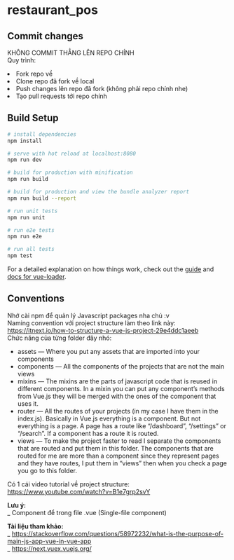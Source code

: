 # restaurant_pos

## Commit changes
KHÔNG COMMIT THẲNG LÊN REPO CHÍNH<br>
Quy trình:
<li>Fork repo về</li>
<li>Clone repo đã fork về local</li>
<li>Push changes lên repo đã fork (không phải repo chính nhe)</li>
<li>Tạo pull requests tới repo chính</li>



## Build Setup

``` bash
# install dependencies
npm install

# serve with hot reload at localhost:8080
npm run dev

# build for production with minification
npm run build

# build for production and view the bundle analyzer report
npm run build --report

# run unit tests
npm run unit

# run e2e tests
npm run e2e

# run all tests
npm test
```

For a detailed explanation on how things work, check out the [guide](http://vuejs-templates.github.io/webpack/) and [docs for vue-loader](http://vuejs.github.io/vue-loader).

## Conventions
Nhớ cài npm để quản lý Javascript packages nha chú :v<br>
Naming convention với project structure làm theo link này: https://itnext.io/how-to-structure-a-vue-js-project-29e4ddc1aeeb<br>
Chức năng của từng folder đây nhó:
<ul>
<li>assets — Where you put any assets that are imported into your components</li>
<li>components — All the components of the projects that are not the main views</li>
<li>mixins — The mixins are the parts of javascript code that is reused in different components. In a mixin you can put any component’s methods from Vue.js they will be merged with the ones of the component that uses it.</li>
<li>router — All the routes of your projects (in my case I have them in the index.js). Basically in Vue.js everything is a component. But not everything is a page. A page has a route like “/dashboard”, “/settings” or “/search”. If a component has a route it is routed.</li>
<li>views — To make the project faster to read I separate the components that are routed and put them in this folder. The components that are routed for me are more than a component since they represent pages and they have routes, I put them in “views” then when you check a page you go to this folder.</li>
</ul>

Có 1 cái video tutorial về project structure: https://www.youtube.com/watch?v=B1e7grp2svY

<b>Lưu ý:</b><br>
_ Component để trong file .vue (Single-file component)<br>

<b>Tài liệu tham khảo:</b><br>
_ https://stackoverflow.com/questions/58972232/what-is-the-purpose-of-main-js-app-vue-in-vue-app<br>
_ https://next.vuex.vuejs.org/<br>
